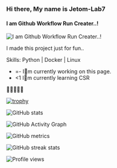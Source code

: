 ### Hi there, My name is Jetom-Lab7
#### I am Github Workflow Run Creater..!
![I am Github Workflow Run Creater..!](https://mir-s3-cdn-cf.behance.net/project_modules/disp/d13ba675122137.5c44239685eb3.gif)

I made this project just for fun..

Skills: Python | Docker | Linux

- =- Im currently working on this page. 
- <1 Im currently learning CSR 


[](https://github.com/jetom-Lab7)  



[![trophy](https://github-profile-trophy.vercel.app/?username=jetom-Lab7)](https://github.com/ryo-ma/github-profile-trophy)

![GitHub stats](https://github-readme-stats.vercel.app/api?username=jetom-Lab7&show_icons=true&count_private=true)  

![GitHub Activity Graph](https://activity-graph.herokuapp.com/graph?username=jetom-Lab7)  

![GitHub metrics](https://metrics.lecoq.io/jetom-Lab7)  

![GitHub streak stats](https://github-readme-streak-stats.herokuapp.com/?user=jetom-Lab7)  

![Profile views](https://gpvc.arturio.dev/jetom-Lab7)  
